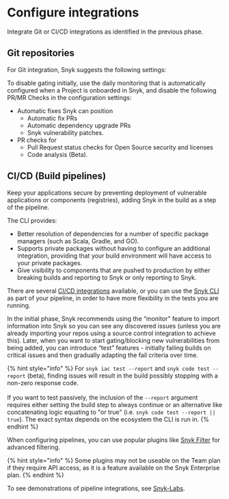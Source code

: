 # Configure integrations

Integrate Git or CI/CD integrations as identified in the previous phase.

## Git repositories

For Git integration, Snyk suggests the following settings:

To disable gating initially, use the daily monitoring that is automatically configured when a Project is onboarded in Snyk, and disable the following PR/MR Checks in the configuration settings:

* Automatic fixes Snyk can position
  * Automatic fix PRs
  * Automatic dependency upgrade PRs
  * Snyk vulnerability patches.
* PR checks for
  * Pull Request status checks for Open Source security and licenses
  * Code analysis (Beta).

## CI/CD (Build pipelines)

Keep your applications secure by preventing deployment of vulnerable applications or components (registries), adding Snyk in the build as a step of the pipeline.

The CLI provides:

* Better resolution of dependencies for a number of specific package managers (such as Scala, Gradle, and GO).
* Supports private packages without having to configure an additional integration, providing that your build environment will have access to your private packages.
* Give visibility to components that are pushed to production by either breaking builds and reporting to Snyk or only reporting to Snyk.

There are several [CI/CD integrations](../../../integrate-with-snyk/snyk-ci-cd-integrations/) available, or you can use the [Snyk CLI](../../../snyk-cli/) as part of your pipeline, in order to have more flexibility in the tests you are running.

In the initial phase, Snyk recommends using the “monitor” feature to import information into Snyk so you can see any discovered issues (unless you are already importing your repos using a source control integration to achieve this). Later, when you want to start gating/blocking new vulnerabilities from being added, you can introduce “test” features - initially failing builds on critical issues and then gradually adapting the fail criteria over time.

{% hint style="info" %}
For `snyk iac test --report` and `snyk code test --report` (beta), finding issues will result in the build possibly stopping with a non-zero response code. \
\
If you want to test passively,  the inclusion of the `--report` argument requires either setting the build step to always continue or an alternative like concatenating logic equating to "or true" (i.e. `snyk code test --report || true`). The exact syntax depends on the ecosystem the CLI is run in.&#x20;
{% endhint %}

When configuring pipelines, you can use popular plugins like [Snyk Filter](https://docs.snyk.io/snyk-api/other-tools/tool-snyk-filter) for advanced filtering.&#x20;

{% hint style="info" %}
Some plugins may not be useable on the Team plan if they require API access, as it is a feature available on the Snyk Enterprise plan.
{% endhint %}

To see demonstrations of pipeline integrations, see [Snyk-Labs](https://github.com/snyk-labs/snyk-cicd-integration-examples).
